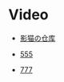 # Video


- [影猫の仓库](https://ymck.me/)

- [555](https://555dy0.com/)

- [777](http://118.123.236.35:801/dp4l4o0kyw/)




